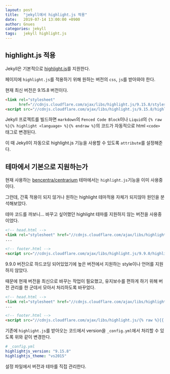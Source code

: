```yaml
---
layout: post
title:  "jekyll에서 highlight.js 적용"
date:   2019-07-14 13:00:00 +0900
author: Gnues
categories: jekyll
tags:	jekyll highlight.js
---
```


## highlight.js 적용

Jekyll은 기본적으로 [highlight.js](https://highlightjs.org/)를 지원한다.

페이지에 `highlight.js`를 적용하기 위해 원하는 버전의 `css`, `js`를 받아와야 한다.

현재 최신 버전은 9.15.8 버전이다.

```html
<link rel="stylesheet"
      href="//cdnjs.cloudflare.com/ajax/libs/highlight.js/9.15.8/styles/default.min.css">
<script src="//cdnjs.cloudflare.com/ajax/libs/highlight.js/9.15.8/highlight.min.js"></script>
```

Jekyll 프로젝트를 빌드하면 `markdown`의 `Fenced Code Block`이나 `Liquid`의 `{% raw %}{% highlight <language> %}{% endraw %}`의 코드가 자동적으로 html `<code>` 태그로 변경된다.

이 때 Jekyll이 자동으로 highlight.js 기능을 사용할 수 있도록 `attribute`를 설정해준다.

## 테마에서 기본으로 지원하는가

현재 사용하는 [bencentra/centrarium](bencentra/centrarium) 테마에서는 `highlight.js`기능을 이미 사용중이다.

그런데, 간혹 적용이 되지 않거나 원하는 highlight 테마적용 자체가 되지않아 원인을 분석해보았다.

테마 코드를 까보니... 바꾸고 싶어했던 highlight 테마를 지원하지 않는 버전을 사용중이었다.

```html
<!-- head.html -->
<link rel="stylesheet" href="//cdnjs.cloudflare.com/ajax/libs/highlight.js/9.9.0/styles/{{ site.highlightjs_theme }}.min.css">
...

<!-- footer.html -->
<script src="//cdnjs.cloudflare.com/ajax/libs/highlight.js/9.9.0/highlight.min.js"></script>
```

9.9.0 버전으로 하드코딩 되어있었기에 높은 버전에서 지원하는 style이나 언어를 지원하지 않았다.

때문에 현재 버전을 최신으로 바꾸는 작업이 필요했고, 유지보수를 편하게 하기 위해 버전 관리를 한 군데서 모아서 처리하도록 바꾸었다.

```html
<!-- head.html -->
<link rel="stylesheet" href="//cdnjs.cloudflare.com/ajax/libs/highlight.js/{% raw %}{{ site.highlightjs_version }}{% endraw %}/styles/{% raw %}{{ site.highlightjs_theme }}{% endraw %}.min.css">
...

<!-- footer.html -->
<script src="//cdnjs.cloudflare.com/ajax/libs/highlight.js/{% raw %}{{ site.highlightjs_version }}{% endraw %}/highlight.min.js"></script>
```

기존에 `highlight.js`를 받아오는 코드에서 version을 `_config.yml`에서 처리할 수 있도록 위와 같이 변경한다.

```yml
# _config.yml
highlightjs_version: "9.15.8"
highlightjs_theme: "vs2015"
```

설정 파일에서 버전과 테마를 직접 관리한다.
